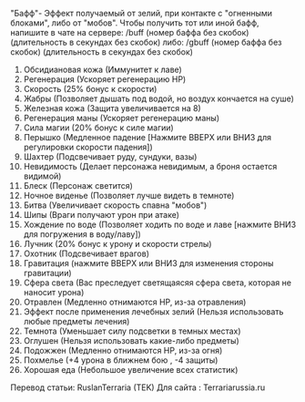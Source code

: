 "Бафф"- Эффект получаемый от зелий, при контакте с "огненными блоками", либо от "мобов".
Чтобы получить тот или иной бафф, напишите в чате на сервере: /buff (номер баффа без скобок) (длительность в секундах без скобок)
либо: /gbuff (номер баффа без скобок) (длительность в секундах без скобок)

1. Обсидиановая кожа (Иммунитет к лаве)
2. Регенерация (Ускоряет регенерацию HP)
3. Скорость (25% бонус к скорости)
4. Жабры (Позволяет дышать под водой, но воздух кончается на суше)
5. Железная кожа (Защита увеличивается на 8)
6. Регенерация маны (Ускоряет регенерацию маны)
7. Сила магии (20% бонус к силе магии)
8. Перышко (Медленное падение [Нажмите ВВЕРХ или ВНИЗ для регулировки скорости падения])
9. Шахтер (Подсвечивает руду, сундуки, вазы)
10. Невидимость (Делает персонажа невидимым, а броня остается видимой)
11. Блеск (Персонаж светится)
12. Ночное виденье (Позволяет лучше видеть в темноте)
13. Битва (Увеличивает скорость спавна "мобов")
14. Шипы (Враги получают урон при атаке)
15. Хождение по воде (Позволяет ходить по воде и лаве [нажмите ВНИЗ для погружения в воду/лаву])
16. Лучник (20% бонус к урону и скорости стрелы)
17. Охотник (Подсвечивает врагов)
18. Гравитация (нажмите ВВЕРХ или ВНИЗ для изменения стороны гравитации)
19. Сфера света (Вас преследует светящаясяя сфера света, которая не наносит урона)
20. Отравлен (Медленно отнимаются HP, из-за отравления)
21. Эффект после применения лечебных зелий (Нельзя использовать любые предметы лечения)
22. Темнота (Уменьшает силу подсветки в темных местах)
23. Оглушен (Нельзя использовать какие-либо предметы)
24. Подожжен (Медленно отнимаются HP, из-за огня)
25. Похмелье (+4 урона в ближнем бою , -4 защиты)
26. Хорошая еда (Небольшое увеличение всех статистик)

   Перевод статьи: RuslanTerraria (TEK)
   Для сайта : Terrariarussia.ru